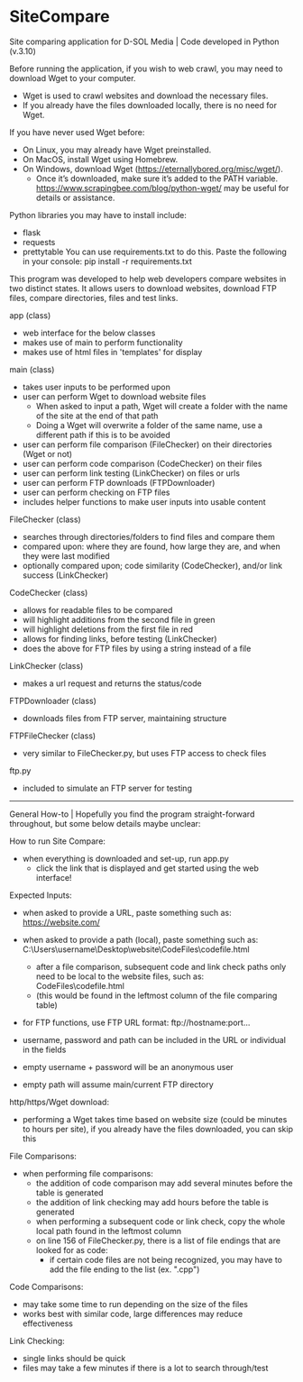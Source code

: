 # SiteCompare
Site comparing application for D-SOL Media | Code developed in Python (v.3.10)

Before running the application, if you wish to web crawl, you may need to download Wget to your computer.
 - Wget is used to crawl websites and download the necessary files. 
 - If you already have the files downloaded locally, there is no need for Wget.

  If you have never used Wget before:
   - On Linux, you may already have Wget preinstalled.
   - On MacOS, install Wget using Homebrew.
   - On Windows, download Wget (https://eternallybored.org/misc/wget/). 
     - Once it’s downloaded, make sure it’s added to the PATH variable.
   https://www.scrapingbee.com/blog/python-wget/ may be useful for details or assistance.

Python libraries you may have to install include:
- flask
- requests
- prettytable
You can use requirements.txt to do this. Paste the following in your console:
pip install -r requirements.txt

This program was developed to help web developers compare websites in two distinct states.
It allows users to download websites, download FTP files, compare directories, files and test links.

app (class)
- web interface for the below classes
- makes use of main to perform functionality
- makes use of html files in 'templates' for display

main (class)
- takes user inputs to be performed upon
- user can perform Wget to download website files
  - When asked to input a path, Wget will create a folder with the name of the site at the end of that path
  - Doing a Wget will overwrite a folder of the same name, use a different path if this is to be avoided
- user can perform file comparison (FileChecker) on their directories (Wget or not)
- user can perform code comparison (CodeChecker) on their files
- user can perform link testing (LinkChecker) on files or urls
- user can perform FTP downloads (FTPDownloader)
- user can perform checking on FTP files
- includes helper functions to make user inputs into usable content

FileChecker (class)
- searches through directories/folders to find files and compare them
- compared upon: where they are found, how large they are, and when they were last modified
- optionally compared upon; code similarity (CodeChecker), and/or link success (LinkChecker)

CodeChecker (class)
- allows for readable files to be compared
- will highlight additions from the second file in green
- will highlight deletions from the first file in red
- allows for finding links, before testing (LinkChecker)
- does the above for FTP files by using a string instead of a file

LinkChecker (class)
- makes a url request and returns the status/code

FTPDownloader (class)
- downloads files from FTP server, maintaining structure

FTPFileChecker (class)
- very similar to FileChecker.py, but uses FTP access to check files

ftp.py
- included to simulate an FTP server for testing

* * *

General How-to | Hopefully you find the program straight-forward throughout, but some below details maybe unclear:

How to run Site Compare:
- when everything is downloaded and set-up, run app.py
  - click the link that is displayed and get started using the web interface!

Expected Inputs:
- when asked to provide a URL, paste something such as: https://website.com/
- when asked to provide a path (local), paste something such as: C:\Users\username\Desktop\website\CodeFiles\codefile.html
  - after a file comparison, subsequent code and link check paths only need to be local to the website files, such as: CodeFiles\codefile.html
  - (this would be found in the leftmost column of the file comparing table)

- for FTP functions, use FTP URL format: ftp://hostname:port...
- username, password and path can be included in the URL or individual in the fields
- empty username + password will be an anonymous user
- empty path will assume main/current FTP directory

http/https/Wget download:
- performing a Wget takes time based on website size (could be minutes to hours per site), if you already have the files downloaded, you can skip this

File Comparisons:
- when performing file comparisons:
  - the addition of code comparison may add several minutes before the table is generated
  - the addition of link checking may add hours before the table is generated
  - when performing a subsequent code or link check, copy the whole local path found in the leftmost column
  - on line 156 of FileChecker.py, there is a list of file endings that are looked for as code:
    - if certain code files are not being recognized, you may have to add the file ending to the list (ex. ".cpp")

Code Comparisons:
- may take some time to run depending on the size of the files
- works best with similar code, large differences may reduce effectiveness

Link Checking:
- single links should be quick
- files may take a few minutes if there is a lot to search through/test
